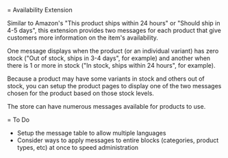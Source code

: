= Availability Extension

Similar to Amazon's "This product ships within 24 hours" or "Should ship in 4-5 days", this extension provides two messages for each product that give customers more information on the item's availability.

One message displays when the product (or an individual variant) has zero stock ("Out of stock, ships in 3-4 days", for example) and another when there is 1 or more in stock ("In stock, ships within 24 hours", for example).

Because a product may have some variants in stock and others out of stock, you can setup the product pages to display one of the two messages chosen for the product based on those stock levels.

The store can have numerous messages available for products to use.

= To Do

* Setup the message table to allow multiple languages
* Consider ways to apply messages to entire blocks (categories, product types, etc) at once to speed administration
